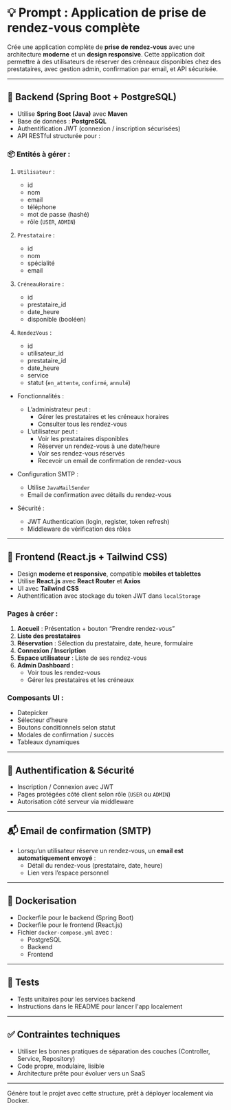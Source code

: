 # 💡 Prompt : Application de prise de rendez-vous complète

Crée une application complète de **prise de rendez-vous** avec une architecture **moderne** et un **design responsive**. Cette application doit permettre à des utilisateurs de réserver des créneaux disponibles chez des prestataires, avec gestion admin, confirmation par email, et API sécurisée.

---

## 🧱 Backend (Spring Boot + PostgreSQL)

- Utilise **Spring Boot (Java)** avec **Maven**
- Base de données : **PostgreSQL**
- Authentification JWT (connexion / inscription sécurisées)
- API RESTful structurée pour :

### 📦 Entités à gérer :
1. `Utilisateur` :
   - id
   - nom
   - email
   - téléphone
   - mot de passe (hashé)
   - rôle (`USER`, `ADMIN`)

2. `Prestataire` :
   - id
   - nom
   - spécialité
   - email

3. `CréneauHoraire` :
   - id
   - prestataire_id
   - date_heure
   - disponible (booléen)

4. `RendezVous` :
   - id
   - utilisateur_id
   - prestataire_id
   - date_heure
   - service
   - statut (`en_attente`, `confirmé`, `annulé`)

- Fonctionnalités :
  - L’administrateur peut :
    - Gérer les prestataires et les créneaux horaires
    - Consulter tous les rendez-vous
  - L’utilisateur peut :
    - Voir les prestataires disponibles
    - Réserver un rendez-vous à une date/heure
    - Voir ses rendez-vous réservés
    - Recevoir un email de confirmation de rendez-vous

- Configuration SMTP :
  - Utilise `JavaMailSender`
  - Email de confirmation avec détails du rendez-vous

- Sécurité :
  - JWT Authentication (login, register, token refresh)
  - Middleware de vérification des rôles

---

## 🎨 Frontend (React.js + Tailwind CSS)

- Design **moderne et responsive**, compatible **mobiles et tablettes**
- Utilise **React.js** avec **React Router** et **Axios**
- UI avec **Tailwind CSS**
- Authentification avec stockage du token JWT dans `localStorage`

### Pages à créer :
1. **Accueil** : Présentation + bouton “Prendre rendez-vous”
2. **Liste des prestataires**
3. **Réservation** : Sélection du prestataire, date, heure, formulaire
4. **Connexion / Inscription**
5. **Espace utilisateur** : Liste de ses rendez-vous
6. **Admin Dashboard** :
   - Voir tous les rendez-vous
   - Gérer les prestataires et les créneaux

### Composants UI :
- Datepicker
- Sélecteur d’heure
- Boutons conditionnels selon statut
- Modales de confirmation / succès
- Tableaux dynamiques

---

## 🔐 Authentification & Sécurité

- Inscription / Connexion avec JWT
- Pages protégées côté client selon rôle (`USER` ou `ADMIN`)
- Autorisation côté serveur via middleware

---

## 📬 Email de confirmation (SMTP)

- Lorsqu’un utilisateur réserve un rendez-vous, un **email est automatiquement envoyé** :
  - Détail du rendez-vous (prestataire, date, heure)
  - Lien vers l’espace personnel

---

## 🐳 Dockerisation

- Dockerfile pour le backend (Spring Boot)
- Dockerfile pour le frontend (React.js)
- Fichier `docker-compose.yml` avec :
  - PostgreSQL
  - Backend
  - Frontend

---

## 🧪 Tests

- Tests unitaires pour les services backend
- Instructions dans le README pour lancer l'app localement

---

## ✅ Contraintes techniques

- Utiliser les bonnes pratiques de séparation des couches (Controller, Service, Repository)
- Code propre, modulaire, lisible
- Architecture prête pour évoluer vers un SaaS

---

Génère tout le projet avec cette structure, prêt à déployer localement via Docker.
